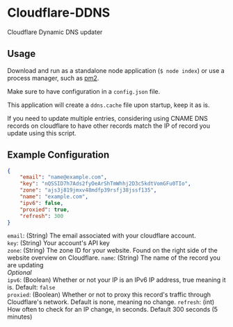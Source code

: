 # Cloudflare-DDNS
Cloudflare Dynamic DNS updater

## Usage
Download and run as a standalone node application (`$ node index`) or use a process manager, such as [pm2](http://pm2.keymetrics.io/).

Make sure to have configuration in a `config.json` file.

This application will create a `ddns.cache` file upon startup, keep it as is.

If you need to update multiple entries, considering using CNAME DNS records on cloudflare to have other records match the IP of record you update using this script.

## Example Configuration
```json
{
    "email": "name@example.com",
    "key": "nQSSID7h7Ads2fyOeArShTmWhhj2D3c5kdtVomGFu0TIo",
    "zone": "ajs3j819jmxv48mdfp39rsfj38jssf135",
    "name": "example.com",
    "ipv6": false,
    "proxied": true,
    "refresh": 300
}
```

`email`: (String) The email associated with your cloudflare account.  
`key`: (String) Your account's API key  
`zone`: (String) The zone ID for your website. Found on the right side of the website overview on Cloudflare.
`name`: (String) The name of the record you are updating  
*Optional*  
`ipv6`: (Boolean) Whether or not your IP is an IPv6 IP address, true meaning it is. Default: `false`  
`proxied`: (Boolean) Whether or not to proxy this record's traffic through Cloudflare's network. Default is none, meaning no change.
`refresh`: (int) How often to check for an IP change, in seconds. Default 300 seconds (5 minutes)